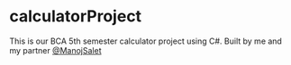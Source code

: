 # calculatorProject
This is our BCA 5th semester calculator project using C#.
Built by me and my partner <a href="github.com/ManojSalet">@ManojSalet</a>
